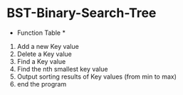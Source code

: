 # BST-Binary-Search-Tree

* Function Table * 
1. Add a new Key value 
2. Delete a Key value 
3. Find a Key value 
4. Find the nth smallest key value 
5. Output sorting results of Key values (from min to max) 
6. end the program
